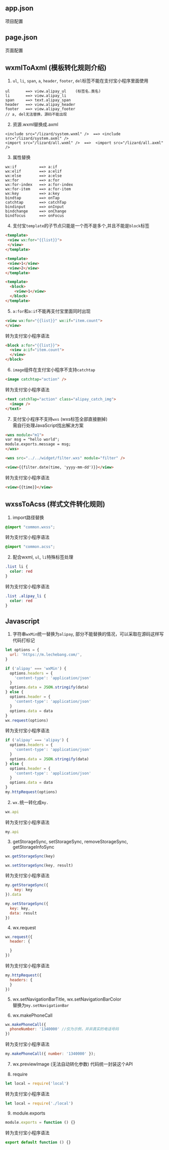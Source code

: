 ## app.json
项目配置

## page.json
页面配置

## wxmlToAxml (模板转化规则介绍)
1. ``ul``, ``li``, ``span``, ``a``, ``header``, ``footer``, ``del``标签不能在支付宝小程序里面使用
```
ul       ==> view.alipay_ul    (标签名.类名)
li       ==> view.alipay_li
span     ==> text.alipay_span
header   ==> view.alipay_header
footer   ==> view.alipay_footer
// a, del无法替换，源码不能出现
```

2. 资源.wxml替换成.axml
```
<include src="/lizard/system.wxml" />  ==> <include src="/lizard/system.axml" />
<import src="/lizard/all.wxml" />  ==>  <import src="/lizard/all.axml" />
```

3. 属性替换
```
wx:if          ==> a:if
wx:elif        ==> a:elif
wx:else        ==> a:else
wx:for         ==> a:for
wx:for-index   ==> a:for-index
wx:for-item    ==> a:for-item
wx:key         ==> a:key
bindtap        ==> onTap
catchtap       ==> catchTap
bindinput      ==> onInput
bindchange     ==> onChange
bindfocus      ==> onFocus
```

4. 支付宝``template``的子节点只能是一个而不是多个,并且不能是``block``标签
```html
<template>
 <view wx:for="{{list}}">
 </view>
</template>

<template>
 <view>1</view>
 <view>2</view>
</template>

<template>
  <block>
    <view>1</view>
  </block>
</template>
```

5. ``a:for``和``a:if``不能再支付宝里面同时出现
```html
<view wx:for="{{list}}" wx:if="item.count">
</view>
```
  转为支付宝小程序语法
```html
<block a:for="{{list}}">
  <view a:if="item.count">
  </view>
</block>
```

6. ``image``组件在支付宝小程序不支持``catchtap``
```html
<image catchtap="action" />
```
  转为支付宝小程序语法
```html
<text catchTap="action" class="alipay_catch_img">
  <image />
</text>
```

7. 支付宝小程序不支持``wxs`` (wxs标签全部直接删掉)  
需自行处理JavaScript找出解决方案
```html
<wxs module="m1">
var msg = "hello world";
module.exports.message = msg;
</wxs>

<wxs src="../../widget/filter.wxs" module="filter" />

<view>{{filter.date(time, 'yyyy-mm-dd')}}</view>
```
  转为支付宝小程序语法
```html
<view>{{time}}</view>
```

## wxssToAcss (样式文件转化规则)
1. import路径替换
```css
@import "common.wxss";
```
转为支付宝小程序语法
```css
@import "common.acss";
```

2. 配合wxml, ``ul``, ``li``特殊标签处理
```css
.list li {
  color: red
}
```
  转为支付宝小程序语法
```css
.list .alipay_li {
  color: red
}
```

## Javascript
1. 字符串``wxMin``统一替换为``alipay``, 部分不能替换的情况，可以采取在源码这样写代码打标记
```JavaScript
let options = {
  url: 'https://m.lechebang.com/',
}

if ('alipay' === 'wxMin') {
  options.headers = {
    'content-type': 'application/json'
  }
  options.data = JSON.stringify(data)
} else {
  options.header = {
    'content-type': 'application/json'
  }
  options.data = data
}
wx.request(options)
```
  转为支付宝小程序语法
```JavaScript
if ('alipay' === 'alipay') {
  options.headers = {
    'content-type': 'application/json'
  }
  options.data = JSON.stringify(data)
} else {
  options.header = {
    'content-type': 'application/json'
  }
  options.data = data
}
my.httpRequest(options)
```
2. ``wx.``统一转化成``my.``
```JavaScript
wx.api
```
  转为支付宝小程序语法
```JavaScript
my.api
```

3. getStorageSync, setStorageSync, removeStorageSync, getStorageInfoSync
```JavaScript
wx.getStorageSync(key)

wx.setStorageSync(key, result)
```
  转为支付宝小程序语法
```JavaScript
my.getStorageSync({
    key: key
}).data

my.setStorageSync({
  key: key,
  data: result
})
```

4. wx.request
```JavaScript
wx.request({
  header: {

  }
})
```
  转为支付宝小程序语法
```JavaScript
my.httpRequest({
  headers: {
  }
})
```
5. wx.setNavigationBarTitle, wx.setNavigationBarColor  
替换为``my.setNavigationBar``

6. wx.makePhoneCall
```JavaScript
wx.makePhoneCall({
  phoneNumber: '1340000' //仅为示例，并非真实的电话号码
})
```
  转为支付宝小程序语法
```JavaScript
my.makePhoneCall({ number: '1340000' });
```

7. wx.previewImage (无法自动转化参数)
代码统一封装这个API

8. require
```JavaScript
let local = require('local')
```
  转为支付宝小程序语法
```JavaScript
let local = require('./local')
```

9. module.exports
```JavaScript
module.exports = function () {}
```
  转为支付宝小程序语法
```JavaScript
export default function () {}
```